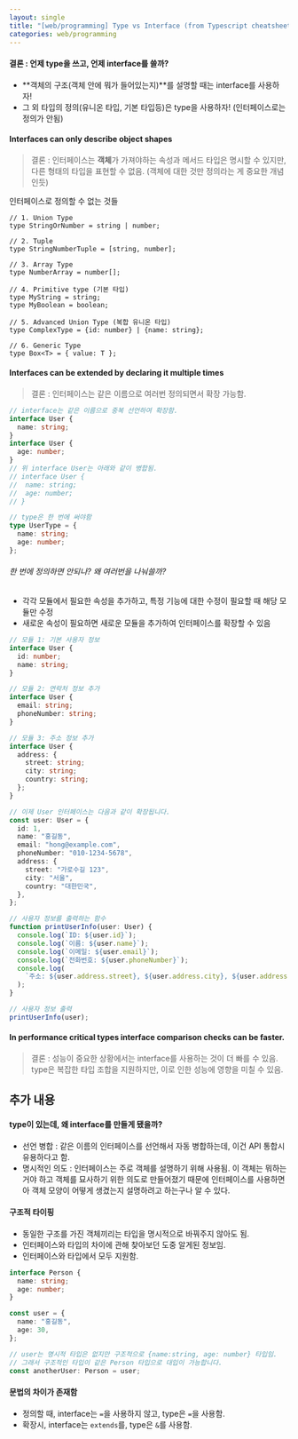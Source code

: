 ```yaml
---
layout: single
title: "[web/programming] Type vs Interface (from Typescript cheatsheet)"
categories: web/programming
---
```


#### 결론 : 언제 type을 쓰고, 언제 interface를 쓸까?

- **객체의 구조(객체 안에 뭐가 들어있는지)**를 설명할 때는 interface를 사용하자!
- 그 외 타입의 정의(유니온 타입, 기본 타입등)은 type을 사용하자! (인터페이스로는 정의가 안됨)

#### Interfaces can only describe object shapes

> 결론 : 인터페이스는 **객체**가 가져야하는 속성과 메서드 타입은 명시할 수 있지만, 다른 형태의 타입을 표현할 수 없음. (객체에 대한 것만 정의라는 게 중요한 개념인듯)

인터페이스로 정의할 수 없는 것들

```
// 1. Union Type
type StringOrNumber = string | number;

// 2. Tuple
type StringNumberTuple = [string, number];

// 3. Array Type
type NumberArray = number[];

// 4. Primitive type (기본 타입)
type MyString = string;
type MyBoolean = boolean;

// 5. Advanced Union Type (복합 유니온 타입)
type ComplexType = {id: number} | {name: string};

// 6. Generic Type
type Box<T> = { value: T };
```

#### Interfaces can be extended by declaring it multiple times

> 결론 : 인터페이스는 같은 이름으로 여러번 정의되면서 확장 가능함.

```ts
// interface는 같은 이름으로 중복 선언하여 확장함.
interface User {
  name: string;
}
interface User {
  age: number;
}
// 위 interface User는 아래와 같이 병합됨.
// interface User {
//	name: string;
//	age: number;
// }

// type은 한 번에 써야함
type UserType = {
  name: string;
  age: number;
};
```

###### 한 번에 정의하면 안되나? 왜 여러번을 나눠쓸까?

- 각각 모듈에서 필요한 속성을 추가하고, 특정 기능에 대한 수정이 필요할 때 해당 모듈만 수정
- 새로운 속성이 필요하면 새로운 모듈을 추가하여 인터페이스를 확장할 수 있음

```ts
// 모듈 1: 기본 사용자 정보
interface User {
  id: number;
  name: string;
}

// 모듈 2: 연락처 정보 추가
interface User {
  email: string;
  phoneNumber: string;
}

// 모듈 3: 주소 정보 추가
interface User {
  address: {
    street: string;
    city: string;
    country: string;
  };
}

// 이제 User 인터페이스는 다음과 같이 확장됩니다.
const user: User = {
  id: 1,
  name: "홍길동",
  email: "hong@example.com",
  phoneNumber: "010-1234-5678",
  address: {
    street: "가로수길 123",
    city: "서울",
    country: "대한민국",
  },
};

// 사용자 정보를 출력하는 함수
function printUserInfo(user: User) {
  console.log(`ID: ${user.id}`);
  console.log(`이름: ${user.name}`);
  console.log(`이메일: ${user.email}`);
  console.log(`전화번호: ${user.phoneNumber}`);
  console.log(
    `주소: ${user.address.street}, ${user.address.city}, ${user.address.country}`
  );
}

// 사용자 정보 출력
printUserInfo(user);
```

#### In performance critical types interface comparison checks can be faster.

> 결론 : 성능이 중요한 상황에서는 interface를 사용하는 것이 더 빠를 수 있음. type은 복잡한 타입 조합을 지원하지만, 이로 인한 성능에 영향을 미칠 수 있음.

## 추가 내용

#### type이 있는데, 왜 interface를 만들게 됐을까?

- 선언 병합 : 같은 이름의 인터페이스를 선언해서 자동 병합하는데, 이건 API 통합시 유용하다고 함.
- 명시적인 의도 : 인터페이스는 주로 객체를 설명하기 위해 사용됨. 이 객체는 뭐하는거야 하고 객체를 묘사하기 위한 의도로 만들어졌기 때문에 인터페이스를 사용하면 아 객체 모양이 어떻게 생겼는지 설명하려고 하는구나 알 수 있다.

#### 구조적 타이핑

- 동일한 구조를 가진 객체끼리는 타입을 명시적으로 바꿔주지 않아도 됨.
- 인터페이스와 타입의 차이에 관해 찾아보던 도중 알게된 정보임.
- 인터페이스와 타입에서 모두 지원함.

```ts
interface Person {
  name: string;
  age: number;
}

const user = {
  name: "홍길동",
  age: 30,
};

// user는 명시적 타입은 없지만 구조적으로 {name:string, age: number} 타입임.
// 그래서 구조적인 타입이 같은 Person 타입으로 대입이 가능합니다.
const anotherUser: Person = user;
```

#### 문법의 차이가 존재함

- 정의할 때, interface는 `=`을 사용하지 않고, type은 `=`을 사용함.
- 확장시, interface는 `extends`를, type은 `&`를 사용함.

